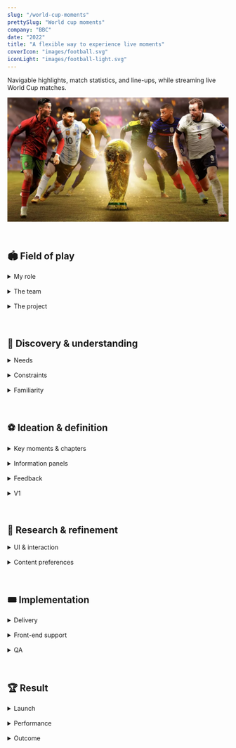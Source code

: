 ```yaml
---
slug: "/world-cup-moments"
prettySlug: "World cup moments"
company: "BBC"
date: "2022"
title: "A flexible way to experience live moments"
coverIcon: "images/football.svg"
iconLight: "images/football-light.svg"
---
```


Navigable highlights, match statistics, and line-ups, while streaming live World Cup matches. 
<br>

![GATSBY_EMPTY_ALT](images/world-cup-moments/world_cup_moments_cover.png)

<br>

## 🏟 Field of play

<details>
<summary>My role</summary>

### Steering the UX
>As a UX Designer at the BBC, I steered the UX with support from the Principal.  

My role involed:

- Determining requirements
- Producing designs and prototypes
- Testing designs in 1:1 sessions
- Creating a survey to refine the experience
- Providing front-end support
- Optimising accessibility 

<br>
</details>

<br>

<details>
<summary>The team</summary>

### Core line-up
- Head of Flexible Media
- Project Manager
- Head of Architecture
- 4 - 7 Engineers
- UX Principal
- UX Designer

<br>

### One BBC
>We worked on the core experience in a small multi-disciplinary team, and collaborated regularly with colleagues across the BBC. 

For the UX, we consulted with BBC Sport, Media Services, and the Assistive Technology team. 

The larger working group came together on a weekly basis for updates and feedback. 

<br>
</details>

<br>
<details>
<summary>The project</summary>

### Flexible media
>Flexible media is content that supports non-linear, personalised consumption. 

Outcomes from the work to date suggested audiences valued flexible experiences.
<br>

### Project goal
The goal for this project was to enhance coverage of the World Cup - to provide the user with a more flexible live experience on BBC Sport.
<br>

>Enhancements included:
>
>- The ability to view and navigate between key match moments
>- View match statistics from any point in the match
>- View player line-ups

![Enhancements](images/world-cup-moments/media-player-enhancements.png)

<br>

</details>

<br>
<br>

## 🥅 Discovery & understanding

<details>
<summary>Needs</summary>

### User needs
>I met with the Senior UX Designer in BBC Sport to learn more about audience needs and work in progress. 

Research outcomes revealed a need for more in-depth match statistics. Specifically for important matches like the World Cup, and when attention was divided. Participants also expressed their preferred level of complexity.

In addition, the Designers had:

- Made developments in the way scores and fixtures were communicated
- Explored a dark mode, which suited immersive environments like the media player
- Refined icons for familiarity
- Explored a 'timeline' feature

<br>

### Business requirements
Flexible media was one of 5 R&D workstreams identified as an enabler for achieving long term growth. 

The workstreams were identified as part of an OKR to increase experimentation and advance innovation across the product space.

By scaling up experimentation, this project would contribute towards the OKR and stimulate further progress across portfolios.

<br>
</details>

<br>
<details>
<summary>Constraints</summary>

### The clock
Overall, we had 2 Months before the first World Cup match. 

>For the designs, we had 2 weeks to:
>
>- Understand the landscape
>- Explore potential solutions to determine feasibility
>- Define the experience
>- Gather feedback for refinements

I decided to use the first week for exploration and to determine feasibility. And the second week for refining the experience.

<br>

### Mobile-last
>Due to time limitations, there was a desire to focus on larger screen sizes.

There were concerns that aiming for the World Cup was overly ambitious. To find a workable solution for smaller screen sizes in that time seemed impractical. 

However, a desktop-only experience seemed outdated to me. To serve users a truly flexible experience, small screens needed to be considered. 

After discussing it with the team, I considered smaller screen sizes in the exploratory designs, while prioritising larger screen sizes.
<br>

### The media player
The idea was to create a plugin for the BBC's standard media player (which was used across the estate). 

>The plugin would not be able to affect the existing UI and the enhancements would be layered on top. 

>There were also two versions of the media player. We could only support the older version. 

This meant none of the improvements that were made to the media player were available. 

There was also a desire to launch the enhancements on BBC iPlayer, which was shelved as iPlayer served users the newer version.
<br>

</details>

<br>
<details>
<summary>Familiarity</summary>

### Existing designs and similar services
>To understand what users were familiar with and how to approach the designs, I looked at:
>
>- Competitor services
>- Previous explorations at the BBC
>- How the standard media player functioned on BBC Sport
>- Brand guidelines and templates for BBC Sport and the media player

<br>

### The design process
>I collated findings in a Figma file, which I shared with the working group. 

The file outlined the design process _(ie. discovery & understanding, ideation & definition, and iterations)_ for the uninitiated. 

I made the file and all the work in progress available for anyone to view, collaborate, and feed back on.
<br>

![Discovery and understanding](images/world-cup-moments/discovery_and_understanding.png)

<br>
</details>

<br>
<br>

## ⚽️ Ideation & definition

<details>
<summary>Key moments & chapters</summary>

### Existing work
For the key match moments and chapters, there were existing designs that were created 8 years before this project. There were also some designs created more recently by the Project Manager. 

>I mocked-up ideas that aligned closely with the these designs, but also provided alternatives.

<br>

### Minimal changes
After looking at competitor services and talking to football fans, I:

- Combined the use of iconography in the recent designs, with the visual style in the original designs 
- Added the team abbreviation to the markers
- Increased the size of the key moment markers and the height of the chapters for accessibility
- Altered the interaction for the chapters, so they became an extension of the scrub bar
<br>

![Before and after](images/world-cup-moments/key_match_moments.png)

<br>

### Alternatives
With mobile, ease-of-use and accessibility in mind, the alternatives I suggested included a carousel and a list of key moments.
<br>

![Alternatives](images/world-cup-moments/key_moments_alternatives.png)

<br>

### Outstanding questions
Outstanding questions included:

- Which key moments should be surfaced?
- How familiar was the iconography?
- If we had to use markers, could we use logic to prevent overlap?
- What information was needed for each key moment?
- How would changing schedules and extra-time affect the chapters?
- Should we shorten the text on the chapters or truncate it if it didn't fit?

<br>
</details>

<br>

<details>
<summary>Information panels</summary>

### Existing work
The Project Manager and Head of Architecture had started designing and building options for the information panels. I took these ideas as a starter for ten.

The existing designs explored:
- A side drawer on the right
- A central overlay
- A single button to launch a selection of tabs

![Existing designs](images/world-cup-moments/existing_information_panel.png)

<br>

### Ideation
>At this point, I focused on exploring:
>- The best way to access stats and line-ups
>- How the panels would work with broadcast graphics
>- Applying BBC Sport's best practice for information design
>- Applying BBC Sport's style guide

<br>

There were several ideas to consider. I sketched or noted them in my notebook, before creating mock-ups in Figma.

To access the information panels, I considered:
- Adding buttons to the existing UI for the media player
- Exposing the tabs and removing the single launch button from the existing design
- Replacing the broadcast scorecard with an interactive version

I also explored the potential for a draggable panel - so the user had more control over which part of the match was obscured.
<br>

![Sketches](images/world-cup-moments/info_panel_sketches.png)

<br>

### Outstanding questions
- What would the panels look like without any data available?
- Could users provide explicit feedback?
- Which stats should be prioritised?
- Were line-ups useful during a live stream?

</details>

<br>

<details>
<summary>Feedback</summary>

### Defining V1
>I presented the ideas and explorations to the working group. The feedback helped to define the first design iteration.

<br>

#### Key moments & chapters
For the key moments, we discovered that a carousel or list wouldn't be possible for this launch.

Instead we would use markers to identify key moments. We discussed potential logic to prevent the markers overlapping. 

Crucially, we realised that a mobile experience was more achievable than initially thought. Particularly with stats showing significant mobile usage.
<br>

#### Information panels
For the information panels, we discovered that it wouldn't be possible to add buttons to the existing media player UI. And a draggable panel, might be out of scope for this experiment.

The designs used the light mode colour palette. We decided to change this to dark mode in order to align with the media player UI. This would also create a distinction between the interactive panels and the broadcast graphics.
<br>

</details>

<br>

<details>
<summary>V1</summary>

### Prototypes
>I created a set of prototypes to demonstrate the first design iteration - with feedback from the team in mind. 

The prototypes demonstrated the user journey during a match from build up to post-match content. 

In version 1, We used markers to indicate key moments on the timeline. And a set of tabs in the top right of the media player for access to the information panels.
<br>

![Version 1 designs](images/world-cup-moments/v1_desktop.png)

<br>

For demonstration purposes, I included video of a football match and a trigger for skipping to the end. I also added micro animations to smooth out the experience. 

Before creating the prototypes I sketched out the user journey with empathy mapping to identify any additional design considerations. 
<br>

>In addition to the above, I proposed:
>
>1. An experience for small screen sizes
>2. Ways to obtain direct feedback from users
>3. States where there's no data to show
>4. Potential error messages

<br>

#### 1. Small screen experience
To adapt the experience for smaller screens, I removed the chapters, and text labels from the information tabs and markers. I also introduced pages to the line-ups panel and arrows to navigate between them.
<br>

![Version 1 mobile designs](images/world-cup-moments/v1_mobile.png)

<br>

#### 2. Direct feedback options
I suggested adding a way for users to provide feedback. 

Initially, we thought this could be done through a survey. But later realised that it wasn't feasible to analyse a large number of text responses. 

I proposed the ability to provide a star rating, as this was a component that existed in other areas of the BBC. 
<br>

![Feedback options](images/world-cup-moments/feedback_options.png)

<br>

#### 3. No data to show
During the build up to the match, there would be no data to show beyond line-ups. 

For the key moments, I mocked up options to set expectations. Particularly as there was potential for the features to be missed. They were only available on hover or tap (like the rest of the media player UI). 

For match stats, I mocked up the default behaviour used on BBC Sport at the time. 
<br>

![No data options](images/world-cup-moments/v1_no_data_options.png)

<br>

#### 4. Error message
For potential errors, I mocked up a message with placeholder text. (Later, it was decided to remove the plugin entirely in these cases).
<br>

![Mock error message](images/world-cup-moments/v1_mock_error_message.png)

<br>

### Screen reader experience
In addition to the visual prototypes, I documented the screen reader experience and requested a dedicated session to focus on the unique requirements.
<br>

![Version 1 extract](images/world-cup-moments/screenreader_doc_extract.png)

<br>

### Feedback
I presented the prototypes and screen reader experience to the team for discussion. There were a few minor interactions that weren't possible for this launch, but overall the reception was positive.

Most of the feedback included iconography and text changes. There were also requests for additional features, such as player statistics in the line-ups panel. 

</details>

<br>
<br>

## 📣 Research & refinement

<details>
<summary>UI & interaction</summary>

### 1:1 sessions
To gather feedback from football fans, I set up four 1:1 sessions. 

>I asked participants to imagine they were about to stream a football match on BBC Sport. And prompted them for their thoughts as they went through the prototypes. 

The feedback helped to refine the interaction. I removed the pagination on the information panels, as the preference was unanimously to scroll. And made the ability to scroll clearer. 

The feedback also gave us more confidence in the iconography, text changes, and designs for smaller screens (which couldn't display the full experience).

>In addition to testing the UI and interaction design, I also asked participants which key moments and stats they expected to find. 

I sent out a survey following these sessions to gather more data that could inform the content.

<br>
</details>

<br>

<details>
<summary>Content preferences</summary>

### Survey 
>I created a survey (Google form) to ask respondents about their viewing habits, preferred key moments, and preferred match stats. 

Consulting with the UX Principal, and a Senior User Researcher helped to refine the wording and formatting. 

We used a card sort style to understand preferences and received 36 responses. 

With previous research from BBC Sport, the data gave us enough confidence to prioritise certain key moments and match stats. Particularly on mobile, where space was limited.
<br>

</details>

<br>
<br>

## 🎟 Implementation

<details>
<summary>Delivery</summary>

### Assets
>I liaised with the Project Manager and Engineers to deliver the necessary assets. I was also on hand for any questions related to the interaction. 

Fortunately, there were no big surprises. However, the Engineers had begun work on the front-end earlier than anticipated. I refined iconography for the key moment markers in parallel.

Some icons were established and used on BBC Sport, but others (like the icons for missed and scored penalties) required custom work. 

The Project Manager and I looked at competitor services to optimise familiarity for audiences. And I made sure they aligned with the existing icons and style guide.
<br>

![Key moment markers](images/world-cup-moments/key_moment_markers.png)

<br>
</details>

<br>

<details>
<summary>Front-end support</summary>

### Javascript & CSS
>As the Engineering team were low on resource, I offered to help with the front-end development.

The existing information panels relied somewhat on third-party code. My first task was to refactor the panels so they used vanilla Javascript and CSS. 

I then worked on refining the CSS and accessibility for the different breakpoints, including:

- Implementing the star rating functionality
- Adjusting the text hierarchy in line with design guidelines
- Adding some player stats to the line-ups panel
- Ensuring the tab states were available to screen readers
- Adding alt text for screen readers
- Ensuring colours provided enough contrast

<br>

![Star rating](images/world-cup-moments/star_rating.png)

<br>

</details>

<br>
<details>
<summary>QA</summary>

### Testing a live experience
>As live events were required for accurate testing, we conducted tests during the Women's Super League and FA Cup (before the start of the World Cup).

I contacted the Assistive Technology team to help with improving accessibility. 

After setting up a meeting to go through the project and general accessibility considerations, I asked the Tester to attend one of the live test events. They provided a summary of their findings, which we used to make the experience more accessible. 

We all tested the experience across multiple devices and provided screenshots of our findings. 

The results helped to define tasks and next steps for implementation.

<br>

</details>

<br>
<br>

## 🏆 Result

<details>
<summary>Launch</summary>

### The live experience
We initially considered an A/B test, but in the end, the experimental features went live to the entire BBC Sport audience. 

Engineers in BBC Sport were on hand to monitor all products and tools, including the experimental plugin, during the live World Cup matches.
<br>

![Live features](images/world-cup-moments/live_features.png)

<br>

</details>

<br>

<details>
<summary>Performance</summary>

### Quantitative
The features had over 950,000 unique users (an average of 47,000 users per game), and 30% returned to use the features again. 

>Over 16,000 users rated the experience, with an average of 4.1 stars.

<br>

### Qualitative
To understand preferences on a deeper level, Researchers in R&D used a [Human Values framework](https://humanvalues.io) to collate qualitative insights.

They interviewed a diverse group of 12 participants 4 times over the course of the World Cup.

>Overall, participants appreciated the ability to consume match content while honouring other commitments. 

In addition to reducing screen time, while consuming match content, Researchers found there was a positive impact in:

- Connecting with others
- Pursuing pleasure
- Having autonomy

In addition, participants provided us with valuable feedback on the interaction, UI, and data visualisations to develop the features further.
<br>

</details>

<br>
<details>
<summary>Outcome</summary>

### Value for all

>The BBC has been on a mission to create a positive impact with digital experiences - this project demonstrated the ability for flexible media to do just that.

The response from this project was overwhelmingly positive - from both audiences and BBC staff. 

There have been several projects following this success, including 'Wing Watch' for Winter Watch bird feeder cameras, and Eurovision. 

>Flexible media has been transitioning fully from R&D to the product space, and there are plans to develop the features for use across the BBC estate, including iPlayer.

<br>

### Personal development

>Personally, I found working on this project a joy. I'm proud to have been part of a team, that made a big impact. 

It was a great opportunity to learn more about the strategic elements that bring projects like this to life. And I was able to flex multiple design muscles, aswell as improve my coding skills. 
<br>

</details>
<br>
